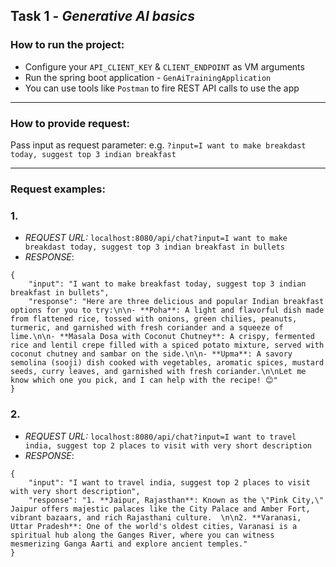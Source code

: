 ## Task 1 - _Generative AI basics_

### How to run the project:
- Configure your `API_CLIENT_KEY` & `CLIENT_ENDPOINT` as VM arguments
- Run the spring boot application - `GenAiTrainingApplication`
- You can use tools like `Postman` to fire REST API calls to use the app

---
### How to provide request:
Pass input as request parameter: 
e.g.
`?input=I want to make breakdast today, suggest top 3 indian breakfast`


---
### Request examples:
### 1. 
- _REQUEST URL:_ `localhost:8080/api/chat?input=I want to make breakdast today, suggest top 3 indian breakfast in bullets`
- _RESPONSE_:  
``` 
{
    "input": "I want to make breakfast today, suggest top 3 indian breakfast in bullets",              
    "response": "Here are three delicious and popular Indian breakfast options for you to try:\n\n- **Poha**: A light and flavorful dish made from flattened rice, tossed with onions, green chilies, peanuts, turmeric, and garnished with fresh coriander and a squeeze of lime.\n\n- **Masala Dosa with Coconut Chutney**: A crispy, fermented rice and lentil crepe filled with a spiced potato mixture, served with coconut chutney and sambar on the side.\n\n- **Upma**: A savory semolina (sooji) dish cooked with vegetables, aromatic spices, mustard seeds, curry leaves, and garnished with fresh coriander.\n\nLet me know which one you pick, and I can help with the recipe! 😊"
}
```

### 2.
- _REQUEST URL:_ `localhost:8080/api/chat?input=I want to travel india, suggest top 2 places to visit with very short description`
- _RESPONSE_:  
``` 
{
    "input": "I want to travel india, suggest top 2 places to visit with very short description",
    "response": "1. **Jaipur, Rajasthan**: Known as the \"Pink City,\" Jaipur offers majestic palaces like the City Palace and Amber Fort, vibrant bazaars, and rich Rajasthani culture.  \n\n2. **Varanasi, Uttar Pradesh**: One of the world's oldest cities, Varanasi is a spiritual hub along the Ganges River, where you can witness mesmerizing Ganga Aarti and explore ancient temples."
}
```
